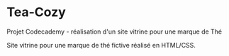 # Tea-Cozy
Projet Codecademy - réalisation d'un site vitrine pour une marque de Thé

Site vitrine pour une marque de thé fictive réalisé en HTML/CSS.
